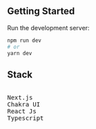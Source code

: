 ## Getting Started

Run the development server:

```bash
npm run dev
# or
yarn dev
```

## Stack
<pre>

Next.js
Chakra UI
React Js
Typescript
</pre>

